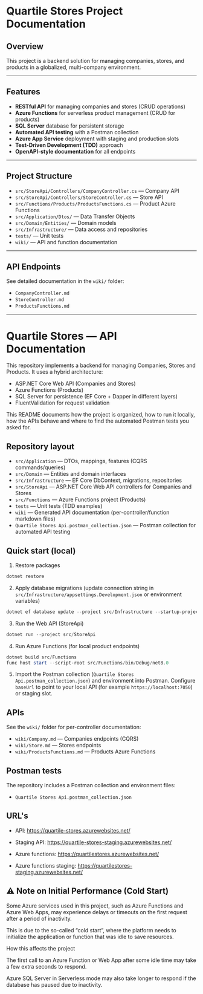 # Quartile Stores Project Documentation

## Overview
This project is a backend solution for managing companies, stores, and products in a globalized, multi-company environment. 

---

## Features
- **RESTful API** for managing companies and stores (CRUD operations)
- **Azure Functions** for serverless product management (CRUD for products)
- **SQL Server** database for persistent storage
- **Automated API testing** with a Postman collection
- **Azure App Service** deployment with staging and production slots
- **Test-Driven Development (TDD)** approach
- **OpenAPI-style documentation** for all endpoints

---

## Project Structure
- `src/StoreApi/Controllers/CompanyController.cs` — Company API
- `src/StoreApi/Controllers/StoreController.cs` — Store API
- `src/Functions/Products/ProductsFunctions.cs` — Product Azure Functions
- `src/Application/Dtos/` — Data Transfer Objects
- `src/Domain/Entities/` — Domain models
- `src/Infrastructure/` — Data access and repositories
- `tests/` — Unit tests
- `wiki/` — API and function documentation

---

## API Endpoints
See detailed documentation in the `wiki/` folder:
- `CompanyController.md`
- `StoreController.md`
- `ProductsFunctions.md`

---

# Quartile Stores — API Documentation

This repository implements a backend for managing Companies, Stores and Products. It uses a hybrid architecture:

- ASP.NET Core Web API (Companies and Stores)
- Azure Functions (Products)
- SQL Server for persistence (EF Core + Dapper in different layers)
- FluentValidation for request validation

This README documents how the project is organized, how to run it locally, how the APIs behave and where to find the automated Postman tests you asked for.

## Repository layout

- `src/Application` — DTOs, mappings, features (CQRS commands/queries)
- `src/Domain` — Entities and domain interfaces
- `src/Infrastructure` — EF Core DbContext, migrations, repositories
- `src/StoreApi` — ASP.NET Core Web API controllers for Companies and Stores
- `src/Functions` — Azure Functions project (Products)
- `tests` — Unit tests (TDD examples)
- `wiki` — Generated API documentation (per-controller/function markdown files)
- `Quartile Stores Api.postman_collection.json` — Postman collection for automated API testing

## Quick start (local)

1. Restore packages

```powershell
dotnet restore
```

2. Apply database migrations (update connection string in `src/Infrastructure/appsettings.Development.json` or environment variables)

```powershell
dotnet ef database update --project src/Infrastructure --startup-project src/StoreApi
```

3. Run the Web API (StoreApi)

```powershell
dotnet run --project src/StoreApi
```

4. Run Azure Functions (for local product endpoints)

```powershell
dotnet build src/Functions
func host start --script-root src/Functions/bin/Debug/net8.0
```

5. Import the Postman collection (`Quartile Stores Api.postman_collection.json`) and environment into Postman. Configure `baseUrl` to point to your local API (for example `https://localhost:7050`) or staging slot.

## APIs

See the `wiki/` folder for per-controller documentation:

- `wiki/Company.md` — Companies endpoints (CQRS)
- `wiki/Store.md` — Stores endpoints
- `wiki/ProductsFunctions.md` — Products Azure Functions

## Postman tests

The repository includes a Postman collection and environment files:

- `Quartile Stores Api.postman_collection.json`

## URL's

- API: https://quartile-stores.azurewebsites.net/
- Staging API: https://quartile-stores-staging.azurewebsites.net/

- Azure functions: https://quartilestores.azurewebsites.net/
- Azure functions staging: https://quartilestores-staging.azurewebsites.net/

## ⚠️ Note on Initial Performance (Cold Start)

Some Azure services used in this project, such as Azure Functions and Azure Web Apps, may experience delays or timeouts on the first request after a period of inactivity.

This is due to the so-called “cold start”, where the platform needs to initialize the application or function that was idle to save resources.

How this affects the project

The first call to an Azure Function or Web App after some idle time may take a few extra seconds to respond.

Azure SQL Server in Serverless mode may also take longer to respond if the database has paused due to inactivity.
